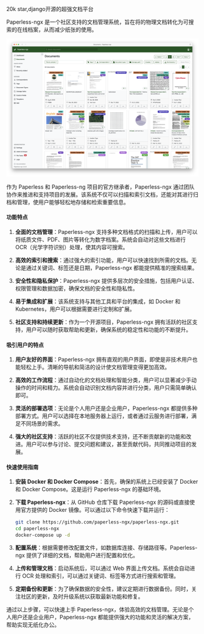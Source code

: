 20k star,django开源的超强文档平台

Paperless-ngx 是一个社区支持的文档管理系统，旨在将的物理文档转化为可搜索的在线档案，从而减少纸张的使用。

![github.com/paperless-ngx/paperless-ngx](image.png)


作为 Paperless 和 Paperless-ng 项目的官方继承者，Paperless-ngx 通过团队协作来推进和支持项目的发展。该系统不仅可以扫描和索引文档，还能对其进行归档和管理，使用户能够轻松地存储和检索重要信息。

#### 功能特点

1. **全面的文档管理**：Paperless-ngx 支持多种文档格式的扫描和上传，用户可以将纸质文件、PDF、图片等转化为数字档案。系统会自动对这些文档进行 OCR（光学字符识别）处理，使其内容可搜索。

2. **高效的索引和搜索**：通过强大的索引功能，用户可以快速找到所需的文档。无论是通过关键词、标签还是日期，Paperless-ngx 都能提供精准的搜索结果。

3. **安全性和隐私保护**：Paperless-ngx 提供多层次的安全措施，包括用户认证、权限管理和数据加密，确保文档的安全性和隐私性。

4. **易于集成和扩展**：该系统支持与其他工具和平台的集成，如 Docker 和 Kubernetes，用户可以根据需要进行定制和扩展。

5. **社区支持和持续更新**：作为一个开源项目，Paperless-ngx 拥有活跃的社区支持，用户可以随时获取帮助和更新，确保系统的稳定性和功能的不断提升。

#### 吸引用户的特点

1. **用户友好的界面**：Paperless-ngx 拥有直观的用户界面，即使是非技术用户也能轻松上手。清晰的导航和简洁的设计使文档管理变得更加高效。

2. **高效的工作流程**：通过自动化的文档处理和智能分类，用户可以显著减少手动操作的时间和精力。系统会自动识别文档内容并进行分类，用户只需简单确认即可。

3. **灵活的部署选项**：无论是个人用户还是企业用户，Paperless-ngx 都提供多种部署方式。用户可以选择在本地服务器上运行，或者通过云服务进行部署，满足不同场景的需求。

4. **强大的社区支持**：活跃的社区不仅提供技术支持，还不断贡献新的功能和改进。用户可以参与讨论、提交问题和建议，甚至贡献代码，共同推动项目的发展。

#### 快速使用指南

1. **安装 Docker 和 Docker Compose**：首先，确保的系统上已经安装了 Docker 和 Docker Compose。这是运行 Paperless-ngx 的基础环境。

2. **下载 Paperless-ngx**：从 GitHub 仓库下载 Paperless-ngx 的源码或直接使用官方提供的 Docker 镜像。可以通过以下命令快速下载并运行：
   ```bash
   git clone https://github.com/paperless-ngx/paperless-ngx.git
   cd paperless-ngx
   docker-compose up -d
   ```

3. **配置系统**：根据需要修改配置文件，如数据库连接、存储路径等。Paperless-ngx 提供了详细的文档，帮助用户进行配置和优化。

4. **上传和管理文档**：启动系统后，可以通过 Web 界面上传文档。系统会自动进行 OCR 处理和索引，可以通过关键词、标签等方式进行搜索和管理。

5. **定期备份和更新**：为了确保数据的安全性，建议定期进行数据备份。同时，关注社区的更新，及时升级系统以获取最新功能和修复。

通过以上步骤，可以快速上手 Paperless-ngx，体验高效的文档管理。无论是个人用户还是企业用户，Paperless-ngx 都能提供强大的功能和灵活的解决方案，帮助实现无纸化办公。


